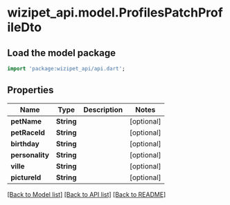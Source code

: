 # wizipet_api.model.ProfilesPatchProfileDto

## Load the model package
```dart
import 'package:wizipet_api/api.dart';
```

## Properties
Name | Type | Description | Notes
------------ | ------------- | ------------- | -------------
**petName** | **String** |  | [optional] 
**petRaceId** | **String** |  | [optional] 
**birthday** | **String** |  | [optional] 
**personality** | **String** |  | [optional] 
**ville** | **String** |  | [optional] 
**pictureId** | **String** |  | [optional] 

[[Back to Model list]](../README.md#documentation-for-models) [[Back to API list]](../README.md#documentation-for-api-endpoints) [[Back to README]](../README.md)


